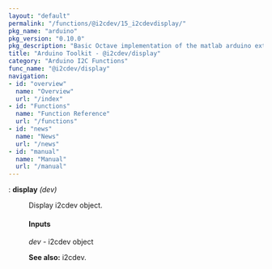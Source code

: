 ```yaml
---
layout: "default"
permalink: "/functions/@i2cdev/15_i2cdevdisplay/"
pkg_name: "arduino"
pkg_version: "0.10.0"
pkg_description: "Basic Octave implementation of the matlab arduino extension,  allowing communication to a programmed arduino board to control its  hardware."
title: "Arduino Toolkit - @i2cdev/display"
category: "Arduino I2C Functions"
func_name: "@i2cdev/display"
navigation:
- id: "overview"
  name: "Overview"
  url: "/index"
- id: "Functions"
  name: "Function Reference"
  url: "/functions"
- id: "news"
  name: "News"
  url: "/news"
- id: "manual"
  name: "Manual"
  url: "/manual"
---
```

<dl class="def">
<dt id="index-display"><span class="category">: </span><span><em></em> <strong>display</strong> <em>(<var>dev</var>)</em><a href='#index-display' class='copiable-anchor'></a></span></dt>
<dd><p>Display i2cdev object.
</p>
<span id="Inputs"></span><h4 class="subsubheading">Inputs</h4>
<p><var>dev</var> - i2cdev object
</p>

<p><strong>See also:</strong> i2cdev.
 </p></dd></dl>